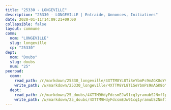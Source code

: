 ```yaml
---
title: "25330 - LONGEVILLE"
description: "25330 - LONGEVILLE | Entraide, Annonces, Initiatives"
date: 2020-01-11T14:09:21+09:00
collapsible: false
layout: commune
comm:
  nom: "LONGEVILLE"
  slug: longeville
  cp: "25330"
dept:
  nom: "Doubs"
  slug: doubs
  num: "25"
peerpad:
  comm:
    read_path: /r/markdown/25330_longeville/4XTTM8YL8TiSeYbmPs9mAGK8oYVRDCfY4kUzvGmTtzz9n3esf
    write_path: /w/markdown/25330_longeville/4XTTM8YL8TiSeYbmPs9mAGK8oYVRDCfY4kUzvGmTtzz9n3esf-K3TgUiPEhPT3ZJmgZgPFZeqm7KCbGWBH7CGJJsVbdMaj4F8vL1hBNuHhgAr8pV9gKYx8wtn6jubYwiHoeq3VD9q3pHLj1SM9TgRKFBzbDNE2HytEhPVzDvBmfv15FwL73tpRZRVw
  dept:
    read_path: /r/markdown/25_doubs/4XTTM9HdyFdcsmEJw91cq1yramubS2Nmf1ps2s84xcMxY74Zv
    write_path: /w/markdown/25_doubs/4XTTM9HdyFdcsmEJw91cq1yramubS2Nmf1ps2s84xcMxY74Zv-K3TgURza6A4QY75MscA2g52nUX9tjMQaHW9mgBSgyRKNNp3M6gkaXA9iDDtpbSx22mTSZbQLYS1izbwsznz8e9u5BERCmGKxZ379xV2nAaDe1bGyxrjytc7G1EcbGtknRFYQ1Lxp
---
```


